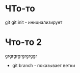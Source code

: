 # ЧТо-то

git
git init - инициализирует


# Что-то 2
grgrgrgrgrgrggr
* git branch - показывает ветки
